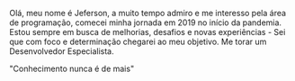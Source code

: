 Olá, meu nome é Jeferson, a muito tempo admiro
e me interesso pela área de programação, comecei minha jornada em 2019 no início da pandemia.
Estou sempre em busca de melhorias, desafios e novas experiências - Sei que com foco e determinação chegarei ao meu objetivo.
Me torar um Desenvolvedor Especialista.

"Conhecimento nunca é de mais"
